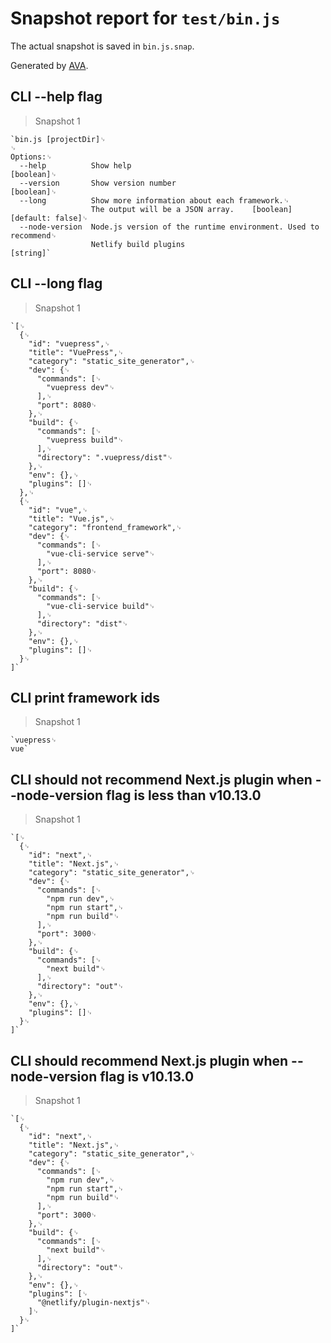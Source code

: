 # Snapshot report for `test/bin.js`

The actual snapshot is saved in `bin.js.snap`.

Generated by [AVA](https://ava.li).

## CLI --help flag

> Snapshot 1

    `bin.js [projectDir]␊
    ␊
    Options:␊
      --help          Show help                                            [boolean]␊
      --version       Show version number                                  [boolean]␊
      --long          Show more information about each framework.␊
                      The output will be a JSON array.    [boolean] [default: false]␊
      --node-version  Node.js version of the runtime environment. Used to recommend␊
                      Netlify build plugins                                 [string]`

## CLI --long flag

> Snapshot 1

    `[␊
      {␊
        "id": "vuepress",␊
        "title": "VuePress",␊
        "category": "static_site_generator",␊
        "dev": {␊
          "commands": [␊
            "vuepress dev"␊
          ],␊
          "port": 8080␊
        },␊
        "build": {␊
          "commands": [␊
            "vuepress build"␊
          ],␊
          "directory": ".vuepress/dist"␊
        },␊
        "env": {},␊
        "plugins": []␊
      },␊
      {␊
        "id": "vue",␊
        "title": "Vue.js",␊
        "category": "frontend_framework",␊
        "dev": {␊
          "commands": [␊
            "vue-cli-service serve"␊
          ],␊
          "port": 8080␊
        },␊
        "build": {␊
          "commands": [␊
            "vue-cli-service build"␊
          ],␊
          "directory": "dist"␊
        },␊
        "env": {},␊
        "plugins": []␊
      }␊
    ]`

## CLI print framework ids

> Snapshot 1

    `vuepress␊
    vue`

## CLI should not recommend Next.js plugin when --node-version flag is less than v10.13.0

> Snapshot 1

    `[␊
      {␊
        "id": "next",␊
        "title": "Next.js",␊
        "category": "static_site_generator",␊
        "dev": {␊
          "commands": [␊
            "npm run dev",␊
            "npm run start",␊
            "npm run build"␊
          ],␊
          "port": 3000␊
        },␊
        "build": {␊
          "commands": [␊
            "next build"␊
          ],␊
          "directory": "out"␊
        },␊
        "env": {},␊
        "plugins": []␊
      }␊
    ]`

## CLI should recommend Next.js plugin when --node-version flag is v10.13.0

> Snapshot 1

    `[␊
      {␊
        "id": "next",␊
        "title": "Next.js",␊
        "category": "static_site_generator",␊
        "dev": {␊
          "commands": [␊
            "npm run dev",␊
            "npm run start",␊
            "npm run build"␊
          ],␊
          "port": 3000␊
        },␊
        "build": {␊
          "commands": [␊
            "next build"␊
          ],␊
          "directory": "out"␊
        },␊
        "env": {},␊
        "plugins": [␊
          "@netlify/plugin-nextjs"␊
        ]␊
      }␊
    ]`
